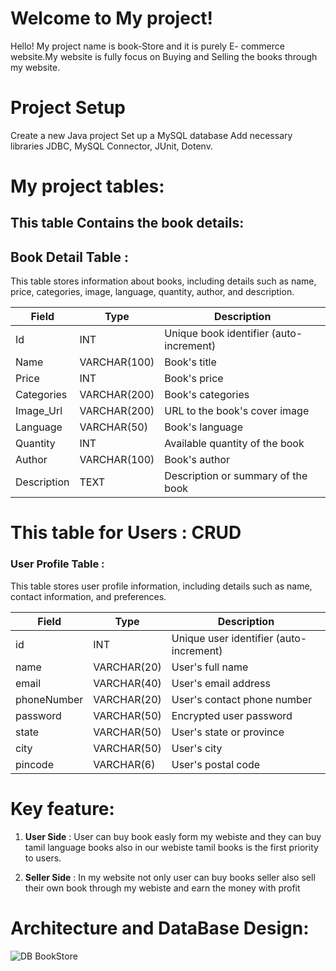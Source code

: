# Welcome to My project!

Hello! My project name is book-Store and it is purely E- commerce website.My website is fully focus on Buying and Selling the books through my website.

# Project Setup
 Create a new Java project
 Set up a MySQL database
 Add necessary libraries
 JDBC,
 MySQL Connector,
 JUnit,
 Dotenv.

# My project tables: 

##  This table Contains the book details:

## Book Detail Table :

This table stores information about books, including details such as name, price, categories, image, language, quantity, author, and description.

| Field       | Type           | Description                            |
|-------------|----------------|----------------------------------------|
| Id          | INT            | Unique book identifier (auto-increment) |
| Name        | VARCHAR(100)   | Book's title                           |
| Price       | INT            | Book's price                           |
| Categories  | VARCHAR(200)   | Book's categories                      |
| Image_Url      | VARCHAR(200)   | URL to the book's cover image          |
| Language    | VARCHAR(50)    | Book's language                        |
| Quantity    | INT            | Available quantity of the book         |
| Author      | VARCHAR(100)   | Book's author                          |
| Description | TEXT           | Description or summary of the book     |


# This table for Users : CRUD 

###  User Profile Table :
This table stores user profile information, including details such as name, contact information,  and preferences.

| Field        | Type           | Description                           |
|--------------|----------------|---------------------------------------|
| id           | INT            | Unique user identifier (auto-increment)|
| name         | VARCHAR(20)   | User's full name                      |
| email        | VARCHAR(40)   | User's email address                  |
| phoneNumber  | VARCHAR(20)    | User's contact phone number           |
| password     | VARCHAR(50)   | Encrypted user password               |
| state        | VARCHAR(50)   | User's state or province              |
| city         | VARCHAR(50)   | User's city                           |
| pincode      | VARCHAR(6)     | User's postal code                    |

# Key feature:
	
 1.  **User Side** : User can buy book easly form my webiste and they can buy tamil language books also in our webiste tamil books is the first priority to users.
  
 2. **Seller Side** : In my website not only user can buy books seller also sell their own book through my webiste and earn the money with profit

 #  Architecture and DataBase Design:

![DB BookStore](https://github.com/fssa-batch3/sec_c_sec_c_meganathan.subramanian__corejava_project_2/assets/109018167/266d0f3e-5d34-4e96-9222-528dece4911f)
